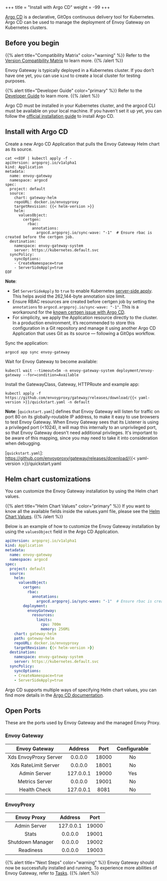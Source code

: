 +++
title = "Install with Argo CD"
weight = -99
+++

[Argo CD](https://argo-cd.readthedocs.io) is a declarative, GitOps continuous delivery tool for Kubernetes.
Argo CD can be used to manage the deployment of Envoy Gateway on Kubernetes clusters.

## Before you begin

{{% alert title="Compatibility Matrix" color="warning" %}}
Refer to the [Version Compatibility Matrix](/news/releases/matrix) to learn more.
{{% /alert %}}

Envoy Gateway is typically deployed in a Kubernetes cluster.
If you don’t have one yet, you can use `kind` to create a local cluster for testing purposes.

{{% alert title="Developer Guide" color="primary" %}}
Refer to the [Developer Guide](../../contributions/develop) to learn more.
{{% /alert %}}

Argo CD must be installed in your Kubernetes cluster, and the argocd CLI must be available on your local machine.
If you haven’t set it up yet, you can follow the [official installation guide](https://argo-cd.readthedocs.io/en/stable/operator-manual/installation/) to install Argo CD.

## Install with Argo CD

Create a new Argo CD Application that pulls the Envoy Gateway Helm chart as its source.

```shell
cat <<EOF | kubectl apply -f -
apiVersion: argoproj.io/v1alpha1
kind: Application
metadata:
  name: envoy-gateway
  namespace: argocd
spec:
  project: default
  source:
    chart: gateway-helm
    repoURL: docker.io/envoyproxy
    targetRevision: {{< helm-version >}}
    helm:
      valuesObject:
        certgen:
          rbac:
            annotations:
              argocd.argoproj.io/sync-wave: "-1"  # Ensure rbac is created before the certgen job.
  destination:
    namespace: envoy-gateway-system
    server: https://kubernetes.default.svc
  syncPolicy:
    syncOptions:
    - CreateNamespace=true
    - ServerSideApply=true
EOF
```

**Note**:

* Set `ServerSideApply` to `true` to enable Kubernetes [server-side apply](https://kubernetes.io/docs/reference/using-api/server-side-apply/). This helps avoid the 262,144-byte annotation size limit.
* Ensure RBAC resources are created before certgen job by setting the `annotations` to `argocd.argoproj.io/sync-wave: "-1"`. This is a workaround for the [known certgen issue with Argo CD](https://github.com/envoyproxy/gateway/issues/5223).
* For simplicity, we apply the Application resource directly to the cluster.
In a production environment, it’s recommended to store this configuration in a Git repository and manage it using another Argo CD Application that uses Git as its source — following a GitOps workflow.

Sync the application:

```shell
argocd app sync envoy-gateway
```

Wait for Envoy Gateway to become available:

```shell
kubectl wait --timeout=5m -n envoy-gateway-system deployment/envoy-gateway --for=condition=Available
```

Install the GatewayClass, Gateway, HTTPRoute and example app:

```shell
kubectl apply -f https://github.com/envoyproxy/gateway/releases/download/{{< yaml-version >}}/quickstart.yaml -n default
```

**Note**: [`quickstart.yaml`] defines that Envoy Gateway will listen for
traffic on port 80 on its globally-routable IP address, to make it easy to use
browsers to test Envoy Gateway. When Envoy Gateway sees that its Listener is
using a privileged port (<1024), it will map this internally to an
unprivileged port, so that Envoy Gateway doesn't need additional privileges.
It's important to be aware of this mapping, since you may need to take it into
consideration when debugging.

[`quickstart.yaml`]: https://github.com/envoyproxy/gateway/releases/download/{{< yaml-version >}}/quickstart.yaml


## Helm chart customizations

You can customize the Envoy Gateway installation by using the Helm chart values.

{{% alert title="Helm Chart Values" color="primary" %}}
If you want to know all the available fields inside the values.yaml file, please see the [Helm Chart Values](./gateway-helm-api).
{{% /alert %}}

Below is an example of how to customize the Envoy Gateway installation by using the `valuesObject` field in the Argo CD Application.

```yaml
apiVersion: argoproj.io/v1alpha1
kind: Application
metadata:
  name: envoy-gateway
  namespace: argocd
spec:
  project: default
  source:
    helm:
      valuesObject:
        certgen:
          rbac:
            annotations:
              argocd.argoproj.io/sync-wave: "-1"  # Ensure rbac is created before the certgen job. This is a workaround for
        deployment:
          envoyGateway:
            resources:
              limits:
                cpu: 700m
                memory: 256Mi
    chart: gateway-helm
    path: gateway-helm
    repoURL: docker.io/envoyproxy
    targetRevision: {{< helm-version >}} 
  destination:
    namespace: envoy-gateway-system
    server: https://kubernetes.default.svc
  syncPolicy:
    syncOptions:
    - CreateNamespace=true
    - ServerSideApply=true
```

Argo CD supports multiple ways of specifying Helm chart values, you can find more details in the [Argo CD documentation](https://argo-cd.readthedocs.io/en/stable/user-guide/helm/#helm).

## Open Ports

These are the ports used by Envoy Gateway and the managed Envoy Proxy.

### Envoy Gateway

|     Envoy Gateway     |  Address  | Port  | Configurable |
| :-------------------: | :-------: | :---: | :----------: |
| Xds EnvoyProxy Server |  0.0.0.0  | 18000 |      No      |
| Xds RateLimit Server  |  0.0.0.0  | 18001 |      No      |
|     Admin Server      | 127.0.0.1 | 19000 |     Yes      |
|    Metrics Server     |  0.0.0.0  | 19001 |      No      |
|     Health Check      | 127.0.0.1 | 8081  |      No      |

### EnvoyProxy

|   Envoy Proxy    |  Address  | Port  |
| :--------------: | :-------: | :---: |
|   Admin Server   | 127.0.0.1 | 19000 |
|      Stats       |  0.0.0.0  | 19001 |
| Shutdown Manager |  0.0.0.0  | 19002 |
|    Readiness     |  0.0.0.0  | 19003 |

{{% alert title="Next Steps" color="warning" %}}
Envoy Gateway should now be successfully installed and running.  To experience more abilities of Envoy Gateway, refer to [Tasks](../tasks).
{{% /alert %}}
